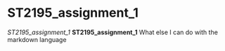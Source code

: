 # ST2195_assignment_1
*ST2195_assignment_1*
**ST2195_assignment_1**
What else I can do with the markdown language

~~~ print('Hello')~~~

